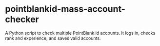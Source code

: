 # pointblankid-mass-account-checker
A Python script to check multiple PointBlank.id accounts. It logs in, checks rank and experience, and saves valid accounts.
